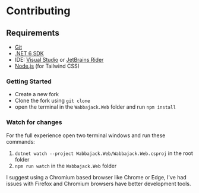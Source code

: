 # Contributing

## Requirements

- [Git](https://git-scm.com/)
- [.NET 6 SDK](https://dotnet.microsoft.com/download/dotnet/6.0)
- IDE: [Visual Studio](https://visualstudio.microsoft.com/) or [JetBrains Rider](https://www.jetbrains.com/rider/)
- [Node.js](https://nodejs.org/en/) (for Tailwind CSS)

### Getting Started

- Create a new fork
- Clone the fork using `git clone`
- open the terminal in the `Wabbajack.Web` folder and run `npm install`

### Watch for changes

For the full experience open two terminal windows and run these commands:

1) `dotnet watch --project Wabbajack.Web/Wabbajack.Web.csproj` in the root folder
2) `npm run watch` in the `Wabbajack.Web` folder

I suggest using a Chromium based browser like Chrome or Edge, I've had issues with Firefox and Chromium browsers have better development tools.

